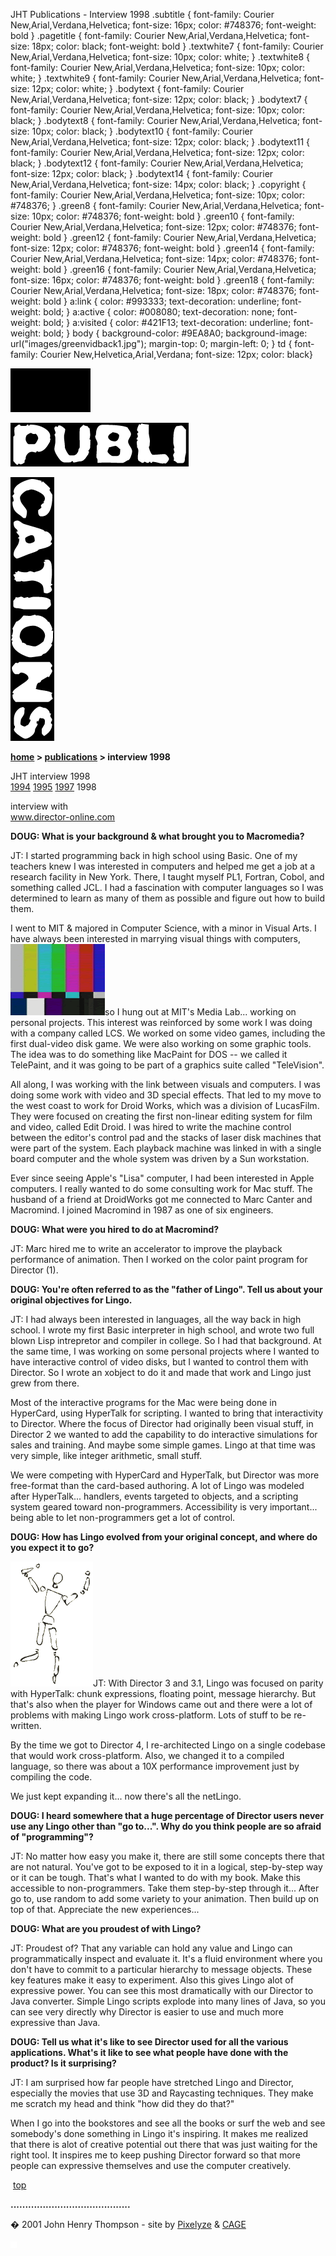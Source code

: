  JHT Publications - Interview 1998 .subtitle { font-family: Courier New,Arial,Verdana,Helvetica; font-size: 16px; color: #748376; font-weight: bold } .pagetitle { font-family: Courier New,Arial,Verdana,Helvetica; font-size: 18px; color: black; font-weight: bold } .textwhite7 { font-family: Courier New,Arial,Verdana,Helvetica; font-size: 10px; color: white; } .textwhite8 { font-family: Courier New,Arial,Verdana,Helvetica; font-size: 10px; color: white; } .textwhite9 { font-family: Courier New,Arial,Verdana,Helvetica; font-size: 12px; color: white; } .bodytext { font-family: Courier New,Arial,Verdana,Helvetica; font-size: 12px; color: black; } .bodytext7 { font-family: Courier New,Arial,Verdana,Helvetica; font-size: 10px; color: black; } .bodytext8 { font-family: Courier New,Arial,Verdana,Helvetica; font-size: 10px; color: black; } .bodytext10 { font-family: Courier New,Arial,Verdana,Helvetica; font-size: 12px; color: black; } .bodytext11 { font-family: Courier New,Arial,Verdana,Helvetica; font-size: 12px; color: black; } .bodytext12 { font-family: Courier New,Arial,Verdana,Helvetica; font-size: 12px; color: black; } .bodytext14 { font-family: Courier New,Arial,Verdana,Helvetica; font-size: 14px; color: black; } .copyright { font-family: Courier New,Arial,Verdana,Helvetica; font-size: 10px; color: #748376; } .green8 { font-family: Courier New,Arial,Verdana,Helvetica; font-size: 10px; color: #748376; font-weight: bold } .green10 { font-family: Courier New,Arial,Verdana,Helvetica; font-size: 12px; color: #748376; font-weight: bold } .green12 { font-family: Courier New,Arial,Verdana,Helvetica; font-size: 12px; color: #748376; font-weight: bold } .green14 { font-family: Courier New,Arial,Verdana,Helvetica; font-size: 14px; color: #748376; font-weight: bold } .green16 { font-family: Courier New,Arial,Verdana,Helvetica; font-size: 16px; color: #748376; font-weight: bold } .green18 { font-family: Courier New,Arial,Verdana,Helvetica; font-size: 18px; color: #748376; font-weight: bold } a:link { color: #993333; text-decoration: underline; font-weight: bold; } a:active { color: #008080; text-decoration: none; font-weight: bold; } a:visited { color: #421F13; text-decoration: underline; font-weight: bold; } body { background-color: #9EA8A0; background-image: url("images/greenvidback1.jpg"); margin-top: 0; margin-left: 0; } td { font-family: Courier New,Helvetica,Arial,Verdana; font-size: 12px; color: black}  

  

![](images/johnhenry1.gif)

![](images/tin_publi.gif)

![](images/tin_cations.gif)

**[home](index.html) > [publications](publications.html) > interview 1998**

JHT interview 1998  
[1994](interview1994.html) [1995](interview1995.html) [1997](interview1997.html) 1998

interview with  
www.director-online.com

**DOUG: What is your background & what brought you to Macromedia?**

JT: I started programming back in high school using Basic. One of my teachers knew I was interested in computers and helped me get a job at a research facility in New York. There, I taught myself PL1, Fortran, Cobol, and something called JCL. I had a fascination with computer languages so I was determined to learn as many of them as possible and figure out how to build them.

I went to MIT & majored in Computer Science, with a minor in Visual Arts. I have always been interested in marrying visual things with computers, ![](images/colorbars_mini.gif)so I hung out at MIT's Media Lab... working on personal projects. This interest was reinforced by some work I was doing with a company called LCS. We worked on some video games, including the first dual-video disk game. We were also working on some graphic tools. The idea was to do something like MacPaint for DOS -- we called it TelePaint, and it was going to be part of a graphics suite called "TeleVision".

All along, I was working with the link between visuals and computers. I was doing some work with video and 3D special effects. That led to my move to the west coast to work for Droid Works, which was a division of LucasFilm. They were focused on creating the first non-linear editing system for film and video, called Edit Droid. I was hired to write the machine control between the editor's control pad and the stacks of laser disk machines that were part of the system. Each playback machine was linked in with a single board computer and the whole system was driven by a Sun workstation.

Ever since seeing Apple's "Lisa" computer, I had been interested in Apple computers. I really wanted to do some consulting work for Mac stuff. The husband of a friend at DroidWorks got me connected to Marc Canter and Macromind. I joined Macromind in 1987 as one of six engineers.

**DOUG: What were you hired to do at Macromind?**

JT: Marc hired me to write an accelerator to improve the playback performance of animation. Then I worked on the color paint program for Director (1).

**DOUG: You're often referred to as the "father of Lingo". Tell us about your original objectives for Lingo.**

JT: I had always been interested in languages, all the way back in high school. I wrote my first Basic interpreter in high school, and wrote two full blown Lisp intrepretor and compiler in college. So I had that background. At the same time, I was working on some personal projects where I wanted to have interactive control of video disks, but I wanted to control them with Director. So I wrote an xobject to do it and made that work and Lingo just grew from there.

Most of the interactive programs for the Mac were being done in HyperCard, using HyperTalk for scripting. I wanted to bring that interactivity to Director. Where the focus of Director had originally been visual stuff, in Director 2 we wanted to add the capability to do interactive simulations for sales and training. And maybe some simple games. Lingo at that time was very simple, like integer arithmetic, small stuff.

We were competing with HyperCard and HyperTalk, but Director was more free-format than the card-based authoring. A lot of Lingo was modeled after HyperTalk... handlers, events targeted to objects, and a scripting system geared toward non-programmers. Accessibility is very important... being able to let non-programmers get a lot of control.

**DOUG: How has Lingo evolved from your original concept, and where do you expect it to go?**

![](images/intv97_whitedancr.gif)JT: With Director 3 and 3.1, Lingo was focused on parity with HyperTalk: chunk expressions, floating point, message hierarchy. But that's also when the player for Windows came out and there were a lot of problems with making Lingo work cross-platform. Lots of stuff to be re-written.

By the time we got to Director 4, I re-architected Lingo on a single codebase that would work cross-platform. Also, we changed it to a compiled language, so there was about a 10X performance improvement just by compiling the code.

We just kept expanding it... now there's all the netLingo.

**DOUG: I heard somewhere that a huge percentage of Director users never use any Lingo other than "go to...". Why do you think people are so afraid of "programming"?**

JT: No matter how easy you make it, there are still some concepts there that are not natural. You've got to be exposed to it in a logical, step-by-step way or it can be tough. That's what I wanted to do with my book. Make this accessible to non-programmers. Take them step-by-step through it... After go to, use random to add some variety to your animation. Then build up on top of that. Appreciate the new experiences...

**DOUG: What are you proudest of with Lingo?**

JT: Proudest of? That any variable can hold any value and Lingo can programmatically inspect and evaluate it. It's a fluid environment where you don't have to commit to a particular hierarchy to message objects. These key features make it easy to experiment. Also this gives Lingo alot of expressive power. You can see this most dramatically with our Director to Java converter. Simple Lingo scripts explode into many lines of Java, so you can see very directly why Director is easier to use and much more expressive than Java.

**DOUG: Tell us what it's like to see Director used for all the various applications. What's it like to see what people have done with the product? Is it surprising?**

JT: I am surprised how far people have stretched Lingo and Director, especially the movies that use 3D and Raycasting techniques. They make me scratch my head and think "how did they do that?"

When I go into the bookstores and see all the books or surf the web and see somebody's done something in Lingo it's inspiring. It makes me realized that there is alot of creative potential out there that was just waiting for the right tool. It inspires me to keep pushing Director forward so that more people can expressive themselves and use the computer creatively.

 [top](#topofpage)

**.........................................**

� 2001 John Henry Thompson - site by [Pixelyze](http://www.pixelyze.com/) & [CAGE](http://www.cage.nl/)

![](images/spacer.gif)